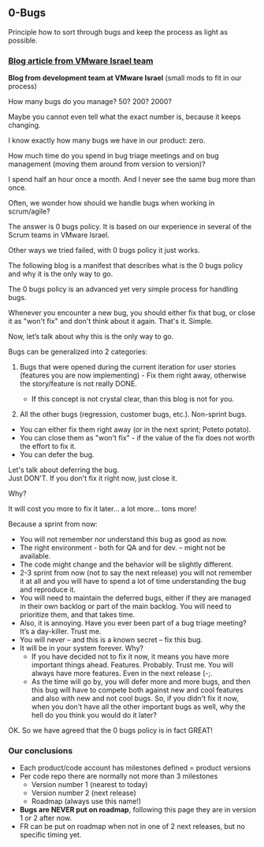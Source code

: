 ## 0-Bugs

Principle how to sort through bugs and keep the process as light as possible.

### [Blog article from VMware Israel team](http://galzellermayer.blogspot.ae/2013/05/0-bugs-policy.html)

**Blog from development team at VMware Israel**
(small mods to fit in our process)

How many bugs do you manage? 50? 200? 2000?

Maybe you cannot even tell what the exact number is, because it keeps changing.

I know exactly how many bugs we have in our product: zero.

How much time do you spend in bug triage meetings and on bug management (moving them around from version to version)?

I spend half an hour once a month. And I never see the same bug more than once.

Often, we wonder how should we handle bugs when working in scrum/agile?

The answer is 0 bugs policy. It is based on our experience in several of the Scrum teams in VMware Israel.

Other ways we tried failed, with 0 bugs policy it just works.

The following blog is a manifest that describes what is the 0 bugs policy and why it is the only way to go.

The 0 bugs policy is an advanced yet very simple process for handling bugs. 

Whenever you encounter a new bug, you should either fix that bug, or close it as "won't fix" and don't think about it again. That's it. Simple.

Now, let’s talk about why this is the only way to go.

Bugs can be generalized into 2 categories:

1. Bugs that were opened during the current iteration for user stories (features you are now implementing) - Fix them right away, otherwise the story/feature is not really DONE.
	- If this concept is not crystal clear, than this blog is not for you.

2. All the other bugs (regression, customer bugs, etc.). Non-sprint bugs.

- You can either fix them right away (or in the next sprint; Poteto potato).
- You can close them as "won't fix" - if the value of the fix does not worth the effort to fix it.
- You can defer the bug.

Let's talk about deferring the bug.  
Just DON'T. If you don't fix it right now, just close it. 

Why?

It will cost you more to fix it later... a lot more... tons more!

Because a sprint from now:

- You will not remember nor understand this bug as good as now. 
- The right environment - both for QA and for dev. – might not be available.
- The code might change and the behavior will be slightly different.
- 2-3 sprint from now (not to say the next release) you will not remember it at all and you will have to 
spend a lot of time understanding the bug and reproduce it.
- You will need to maintain the deferred bugs, either if they are managed in their own backlog or part of the main backlog. You will need to prioritize them, and that takes time.
- Also, it is annoying. Have you ever been part of a bug triage meeting? It’s a day-killer. Trust me.
- You will never – and this is a known secret – fix this bug. 
- It will be in your system forever. Why?
	-  If you have decided not to fix it now, it means you have more important things ahead. Features. Probably. Trust me. You will always have more features. Even in the next release (-;.
	-  As the time will go by, you will defer more and more bugs, and then this bug will have to compete both against new and cool features and also with new and not cool bugs. So, if you didn't fix it now, when you don't have all the other important bugs as well, why the hell do you think you would do it later?


OK. So we have agreed that the 0 bugs policy is in fact GREAT!

### Our conclusions

- Each product/code account has milestones defined = product versions
- Per code repo there are normally not more than 3 milestones
  - Version number 1 (nearest to today)
  - Version number 2 (next release)
  - Roadmap (always use this name!)
- **Bugs are NEVER put on roadmap**, following this page they are in version 1 or 2 after now.
- FR can be put on roadmap when not in one of 2 next releases, but no specific timing yet.
